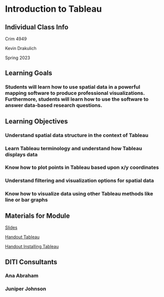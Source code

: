 # Introduction to Tableau

## Individual Class Info

Crim 4949

Kevin Drakulich

Spring 2023

## Learning Goals
### Students will learn how to use spatial data in a powerful mapping software to produce professional visualizations. Furthermore, students will learn how to use the software to answer data-based research questions.

## Learning Objectives
### Understand spatial data structure in the context of Tableau
### Learn Tableau terminology and understand how Tableau displays data
### Know how to plot points in Tableau based upon x/y coordinates
### Understand filtering and visualization options for spatial data
### Know how to visualize data using other Tableau methods like line or bar graphs

## Materials for Module

[Slides](https://github.com/NULabNortheastern/digitalassignmentshowcase/blob/master/data-visualization/sp23-drakulich-crim4949-tableau/Mapping_with_Tableau.pdf)

[Handout Tableau](https://github.com/NULabNortheastern/digitalassignmentshowcase/blob/master/data-visualization/sp23-drakulich-crim4949-tableau/Handout_%20Tableau.pdf)

[Handout Installing Tableau](https://github.com/NULabNortheastern/digitalassignmentshowcase/blob/master/data-visualization/sp23-drakulich-crim4949-tableau/Handout_%20Installing%20Tableau.pdf)

## DITI Consultants
### Ana Abraham
### Juniper Johnson
